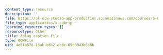 ```yaml
---
content_type: resource
description: ''
file: https://ol-ocw-studio-app-production.s3.amazonaws.com/courses/6-832-underactuated-robotics-spring-2009/4e5fa57816abb642ec8c65d8943b5a6b_Bhbk4bWV1Uc.srt
file_type: application/x-subrip
learning_resource_types: []
resourcetype: Other
title: 3play caption file
type: OCWFile
uid: 4e5fa578-16ab-b642-ec8c-65d8943b5a6b
---
```

